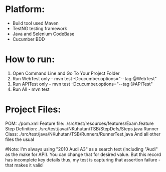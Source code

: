 # Platform:
* Build tool used Maven
* TestNG testing framework
* Java and Selenium CodeBase
* Cucumber BDD

# How to run:
1. Open Command Line and Go To Your Project Folder
2. Run WebTest only - mvn test -Dcucumber.options="--tag @WebTest"
3. Run APITest only - mvn test -Dcucumber.options="--tag @APITest"
4. Run All - mvn test

# Project Files:
POM: ./pom.xml
Feature file: ./src/test/resources/features/Exam.feature
Step Definition: ./src/test/java/NKuhutan/TSB/StepDefs/Steps.java
Runner Class: ./src/test/java/NKuhutan/TSB/Runners/RunnerTest.java
And all other files the usual

#Note:
I'm always using "2010 Audi A3" as a search text (including "Audi" as the make for API).
You can change that for desired value.
But this record has incomplete key details thus, my test is capturing that assertion failure - that makes it valid
